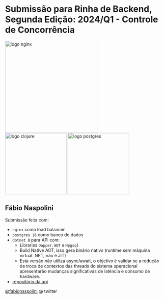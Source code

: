 # Submissão para Rinha de Backend, Segunda Edição: 2024/Q1 - Controle de Concorrência


<img src="https://upload.wikimedia.org/wikipedia/commons/c/c5/Nginx_logo.svg" alt="logo nginx" width="300" height="auto">
<br />
<img src="https://upload.wikimedia.org/wikipedia/commons/5/5d/Clojure_logo.svg" alt="logo clojure" width="200" height="auto">
<img src="https://upload.wikimedia.org/wikipedia/commons/2/29/Postgresql_elephant.svg" alt="logo postgres" width="200" height="auto">


## Fábio Naspolini
Submissão feita com:
- `nginx` como load balancer
- `postgres 16` como banco de dados
- `dotnet 8` para API com:
  - Libraries `Dapper.AOT` e `Npgsql`
  - Build Native AOT, isso gera binário nativo (runtime sem máquina virtual .NET, não é JIT)
  - Esta versão não utiliza async/await, o objetivo é validar se a redução de troca de contextos das threads do sistema operacional apresentarão mudanças significativas de latência e consumo de hardware.
- [repositório da api](https://github.com/fabionaspolini/rinha-de-backend-2024-q1-csharp)

[@fabionaspolini](https://twitter.com/fabionaspolini) @ twitter
